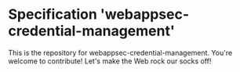 
# Specification 'webappsec-credential-management'

This is the repository for webappsec-credential-management. You're welcome to contribute! Let's make the Web rock our socks
off!
